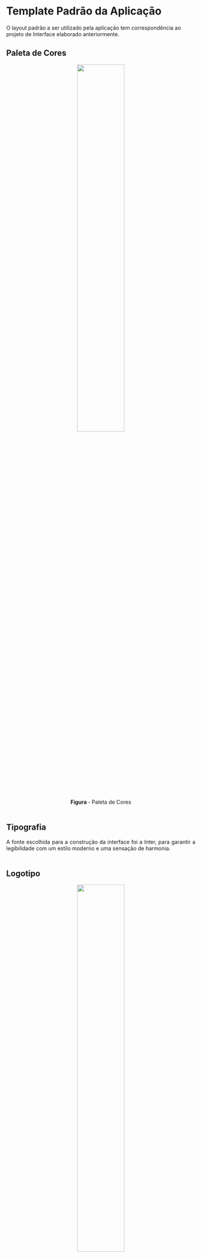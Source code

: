 # Template Padrão da Aplicação

O layout padrão a ser utilizado pela aplicação tem correspondência ao projeto de Interface elaborado anteriormente.

## Paleta de Cores
 <div align="center">
<img src="img/paleta de cores.png" width="50%"><br>
<b>Figura </b> - Paleta de Cores
</div><br>

## Tipografia
<div align="justify"> A fonte escolhida para a construção da interface foi a Inter, para garantir a legibilidade com um estilo moderno e uma sensação de harmonia. </div><br>

## Logotipo
 <div align="center">
<img src="img/Logo Travel Alpha3.png" width="50%"><br>
<b>Figura</b> - Logotipo do site
</div><br>

## Telas
<div align="justify">Todas as telas apresentam um layout responsivo, tendo seu conteúdo ajustado para qualquer tamanho de tela. 
O template criado é composto pelos seguintes layouts:
 
<br>- Landing
<br>- Cadastro
<br>- Login
<br>- Perfil
<br>- Criar Viagem
<br>- Viagem Main
<br>- Dashboard Meta
<br>- Dashboard Gastos
<br>- Dashboard Contribuições
<br>- Configurar Alertas
<br>- Alertas
<br>- Adicionar Gastos
<br>- Adicionar Contribuição
<br>- Configurar Perfil
<br>- Editar Meta
<br>- Editar Gasto
<br>- Editar Contribuição

</div><br>

### Tela - Landing, Cadastro e Login

<div align="center">
<img src="img/Tela01landing.png" width="25%">
<img src="img/Tela03Cadastro.png" width="25%">
<img src="img/Tela02Login.png" width="24.8%"><br>
<br>RF-001 - A aplicação deve permitir que o usuário crie uma conta
<br>RF-002	A aplicação deve permitir que o usuário realize login em sua conta utilizando email e senha
</div><br>

### Tela - Perfil e Configurar Perfil

<div align="center">
<img src="img/Tela04Perfil.png" width="25%">
<img src="img/Tela14ConfigurarPerfil.png" width="25.2%"><br>
<br>RF-003	A aplicação deve permitir que o usuário gerencie seu perfil
</div><br>

### Tela - Criar Viagem

<div align="center">
<img src="img/Tela05CriarViagem.png" width="25%">
<br>RF-004	A aplicação deve possibilitar ao usuário criar e gerenciar viagens
</div><br>

### Tela - Viagem Main

<div align="center">
<img src="img/Tela06ViagemMain.png" width="25%">
<br>RF-005	A aplicação deve exibir um painel de controle que destaca o valor total guardado para a viagem, saldo atualizado e lista de gastos registrados divididos por categoria
<br>RF-012	A aplicação deve oferecer ao usuário a possibilidade de gerar relatório
</div><br>

### Tela - Dashboard Gastos, Adicionar Gastos e Editar Gastos

<div align="center">
<img src="img/Tela08DashboardGastos.png" width="24.9%">
<img src="img/Tela12AdicionarGastos.png" width="25%">
<img src="img/Tela16EditarGasto.png" width="25%">
<br>RF-006	A aplicação deve permitir que os usuários insiram gastos durante a viagem, especificando valor e categoria
<br>RF-007	A aplicação deve atualizar automaticamente o saldo quando um gasto for inserido durante a viagem
</div><br>

### Tela - Dashboard Contribuições, Adicionar Contribuição e Editar Contribuição

<div align="center">
<img src="img/Tela09DashboardContribuicoes.png" width="25%">
<img src="img/Tela13AdicionarContribuicao.png" width="25%">
<img src="img/Tela17EditarContribuicao.png" width="25%">
<br>RF-008	A aplicação deve permitir que os usuários registrem o valor que estão guardando para a viagem
</div><br>

### Tela - Dashboard Meta e Editar Meta

<div align="center">
<img src="img/Tela07DashboardMeta.png" width="25%">
<img src="img/Tela15EditarMeta.png" width="25%">
<br>RF-009	A aplicação deve permitir que o usuário configure um orçamento total necessário para a realização da viagem
<br>RF-010	A aplicação deve exibir o progresso em direção a meta de economia final
</div><br>

### Tela - ?

<div align="center">
<br>RF-011	A aplicação deve permirtir que o usuário compartilhe uma viagem com outros usuários
</div><br>

### Tela - Configurar Alertas e Alerta

<div align="center">
<img src="img/Tela10ConfigurarAlertas.png" width="25%">
<img src="img/Tela11Alertas.png" width="25%">
<br>RF-013	A aplicação deve permitir que os usuários programem alertas para poupança e recebam notificações durante a viagem, alertando sobre a proximidade ou ultrapassagem do limite de gastos estabelecido
</div><br>




